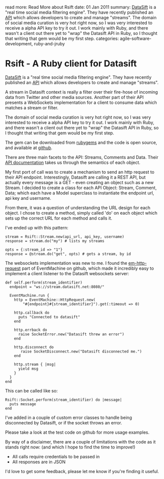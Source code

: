 read more: Read More about Rsift
date: 01 Jan 2011
summary: [DataSift](http://datasift.net) is a "real time social media filtering engine". They have recently published an  [API](http://support.datasift.net/help/kb/rest-api/api-documentation) which allows developers to create and manage "streams". The domain of social media curation is very hot right now, so I was very interested to receive a alpha API key to try it out. I work mainly with Ruby, and there wasn't a client out there yet to "wrap" the Datasift API in Ruby, so I thought that writing that gem would be my first step.
categories: agile-software-development, ruby-and-jruby

# Rsift - A Ruby client for Datasift

[DataSift](http://datasift.net) is a "real time social media filtering engine". They have recently published an  [API](http://support.datasift.net/help/kb/rest-api/api-documentation) which allows developers to create and manage "streams".

A stream in Datasift context is really a filter over their fire-hose of incoming data from Twitter and other media sources. Another part of their API presents a WebSockets implementation for a client to consume data which matches a stream or filter.

The domain of social media curation is very hot right now, so I was very interested to receive a alpha API key to try it out. I work mainly with Ruby, and there wasn't a client out there yet to "wrap" the Datasift API in Ruby, so I thought that writing that gem would be my first step.

The gem can be downloaded from [rubygems](https://rubygems.org/gems/rsift) and the code is open source, and available at [github](https://github.com/sshingler/rsift).

There are three main facets to the API: Streams, Comments and Data. Their [API documentation](http://support.datasift.net/help/kb/rest-api/api-documentation) takes us through the semantics of each object. 

My first port of call was to create a mechanism to send an http request to their API endpoint. Interestingly, Datasift are calling it a REST API, but actually every message is a GET - even creating an object such as a new Stream. I decided to create a class for each API Object: Stream, Comment, Data; which each have a Model superclass to instantiate the endpoint url, api key and username.

From there, it was a question of understanding the URL design for each object. I chose to create a method, simply called 'do' on each object which sets up the correct URL for each method and calls it.

I've ended up with this pattern:

    stream = Rsift::Stream.new(api_url, api_key, username)
    response = stream.do("my") # lists my streams
  
    opts = {:stream_id => "1"}
    response = @stream.do("get", opts) # gets a stream, by id


The websockets implementation was new to me. I found the [em-http-request](https://github.com/igrigorik/em-http-request) part of EventMachine on github, which made it incredibly easy to implement a client listener to the Datasift websockets server:

    def self.perform(stream_identifier)
      endpoint = "ws://stream.datasift.net:8080/"

      EventMachine.run {
        http = EventMachine::HttpRequest.new(
            "#{endpoint}#{stream_identifier}").get(:timeout => 0)

        http.callback do
          puts "Connected to datasift" 
        end
      
        http.errback do 
          raise SocketError.new("Datasift threw an error")
        end
      
        http.disconnect do
           raise SocketDisconnect.new("Datasift disconnected me.")
        end

        http.stream { |msg|
          yield msg
        }
      }
    end

This can be called like so:

    Rsift::Socket.perform(stream_identifier) do |message|
      puts message
    end

I've added in a couple of custom error classes to handle being disconnected by Datasift, or if the socket throws an error.
  
Please take a look at the test code on github for more usage examples.

By way of a disclaimer, there are a couple of limitations with the code as it stands right now: (and which I hope to find the time to improve!)

* All calls require credentials to be passed in
* All responses are in JSON

I'd love to get some feedback, please let me know if you're finding it useful.
